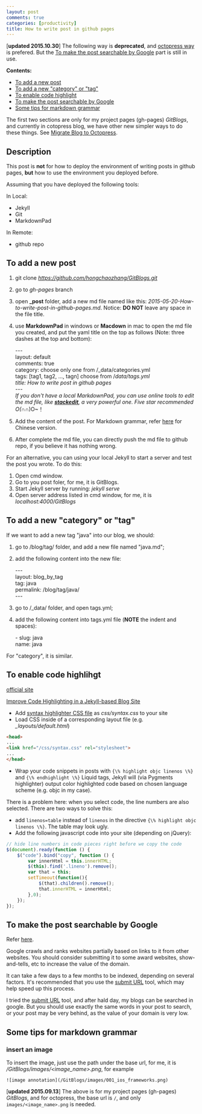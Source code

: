 ```yaml
---
layout: post
comments: true
categories: [productivity]
title: How to write post in github pages
---
```


[**updated 2015.10.30**] The following way is **deprecated**, and [octopress way](http://hongchaozhang.github.io/blog/2015/09/09/migrate-blog-to-octopress/) is prefered. But the [To make the post searchable by Google](#to_make_the_post_searchable_by_google) part is still in use.


**Contents:**

* [To add a new post](#to_add_a_new_post)
* [To add a new "category" or "tag"](#to_add_category_and_tag)
* [To enable code highlight](#to_enable_code_highlight)
* [To make the post searchable by Google](#to_make_the_post_searchable_by_google)
* [Some tips for markdown grammar](#some_tips_for_markdown_grammar)

The first two sections are only for my project pages (gh-pages) *GitBlogs*, and currently in cotopress blog, we have other new simpler ways to do these things. See [Migrate Blog to Octopress](http://hongchaozhang.github.io/blog/2015/09/09/migrate-blog-to-octopress/).

## Description
This post is **not** for how to deploy the environment of writing posts in github pages, **but** how to use the environment you deployed before.

<!-- more -->

Assuming that you have deployed the following tools:

In Local:

* Jekyll
* Git
* MarkdownPad

In Remote:

* github repo

## <a name="to_add_a_new_post"></a>To add a new post

1. git clone *https://github.com/hongchaozhang/GitBlogs.git*
2. go to *gh-pages* branch
3. open **_post** folder, add a new md file named like this: *2015-05-20-How-to-write-post-in-github-pages.md*. Notice: **DO NOT** leave any space in the file title.
4. use **MarkdownPad** in windows or **Macdown** in mac to open the md file you created, and put the yaml title on the top as follows (Note: three dashes at the top and bottom):

    \-\-\-<br>
    layout: default<br>
    comments: true<br>
    category: choose only one from /_data/categories.yml<br>
    tags: [tag1, tag2, ..., tagn] choose from /_data/tags.yml<br>
    title: How to write post in github pages<br>
    \-\-\-<br>
If you don't have a local MarkdownPad, you can use online tools to edit the md file, like [**stackedit**](https://stackedit.io/), a very powerful one. Five star recommended O(∩_∩)O~！

5. Add the content of the post. For Markdown grammar, refer [here](http://wowubuntu.com/markdown/) for Chinese version.
6. After complete the md file, you can directly push the md file to github repo, if you believe it has nothing wrong. 

For an alternative, you can using your local Jekyll to start a server and test the post you wrote. To do this:

1. Open cmd window.
2. Go to you post foler, for me, it is GitBlogs.
3. Start Jekyll server by running: *jekyll serve*
4. Open server address listed in cmd window, for me, it is *localhost:4000/GitBlogs*

## <a name="to_add_category_and_tag"></a>To add a new "category" or "tag"

If we want to add a new tag "java" into our blog, we should:

1. go to /blog/tag/ folder, and add a new file named "java.md";
2. add the following content into the new file:

	\-\-\-<br>
	layout: blog_by_tag<br>
	tag: java<br>
	permalink: /blog/tag/java/<br>
	\-\-\-<br>
3. go to /_data/ folder, and open tags.yml;
4. add the following content into tags.yml file (**NOTE** the indent and spaces):
	
	\- slug: java<br>
	name: java<br> 

For "category", it is similar.

## <a name="to_enable_code_highlight"></a>To enable code highlihgt

[official site](https://thedereck.github.io/gh-pages-blog/user-manual/syntax-highlighting.html)

[Improve Code Highlighting in a Jekyll-based Blog Site](https://demisx.github.io/jekyll/2014/01/13/improve-code-highlighting-in-jekyll.html)

* Add [syntax highlighter CSS file](https://github.com/hongchaozhang/GitBlogs/blob/gh-pages/css/syntax.css) as *css/syntax.css* to your site
* Load CSS inside of a corresponding layout file (e.g. *_layouts/default.html*)
```html
<head>
...
<link href="/css/syntax.css" rel="stylesheet">
...
</head>
```
* Wrap your code snippets in posts with `{\% highlight objc linenos \%}` and `{\% endhighlight \%}` Liquid tags, Jekyll will (via Pygments highlighter) output color highlighted code based on chosen language scheme (e.g. objc in my case).

There is a problem here: when you select code, the line numbers are also selected. There are two ways to solve this:

* add `linenos=table` instead of `linenos` in the directive `{\% highlight objc linenos \%}`. The table may look ugly.
* Add the following javascript code into your site (depending on jQuery):

```javascript
// hide line numbers in code pieces right before we copy the code
$(document).ready(function () {
	$("code").bind("copy", function () {
	    var innerHtml = this.innerHTML;
	    $(this).find('.lineno').remove();
	    var that = this;
	    setTimeout(function(){
	        $(that).children().remove();
	        that.innerHTML = innerHtml;
	    },0);
	});
});
```
	
## <a name="to_make_the_post_searchable_by_google"></a>To make the post searchable by Google

Refer [here](http://www.reddit.com/r/web_design/comments/2qq4me/does_google_index_github_pages/).

Google crawls and ranks websites partially based on links to it from other websites. You should consider submitting it to some award websites, show-and-tells, etc to increase the value of the domain.

It can take a few days to a few months to be indexed, depending on several factors. It's recommended that you use the [submit URL](https://www.google.com/webmasters/tools/submit-url) tool, which may help speed up this process.

I tried the [submit URL](https://www.google.com/webmasters/tools/submit-url) tool, and after hald day, my blogs can be searched in google. But you should use exactly the same words in your post to search, or your post may be very behind, as the value of your domain is very low.

## <a name="some_tips_for_markdown_grammar"></a>Some tips for markdown grammar

### insert an image

To insert the image, just use the path under the base url, for me, it is */GitBlogs/images/<image_name>.png*, for example

	![image annotation](/GitBlogs/images/001_ios_frameworks.png)
	
[**updated 2015.09.13**] The above is for my project pages (gh-pages) *GitBlogs*, and for octopress, the base url is `/`, and only `images/<image_name>.png` is needed.